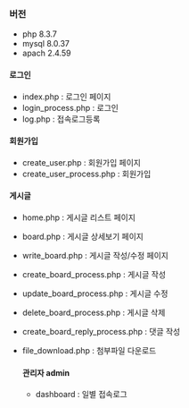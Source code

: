### 버전
- php 8.3.7
- mysql 8.0.37
- apach 2.4.59

#### 로그인
- index.php : 로그인 페이지
- login_process.php : 로그인
- log.php : 접속로그등록


#### 회원가입
- create_user.php : 회원가입 페이지
- create_user_process.php : 회원가입

#### 게시글
- home.php : 게시글 리스트 페이지
- board.php : 게시글 상세보기 페이지


- write_board.php : 게시글 작성/수정 페이지
- create_board_process.php : 게시글 작성
- update_board_process.php : 게시글 수정
- delete_board_process.php : 게시글 삭제


- create_board_reply_process.php : 댓글 작성
- file_download.php : 첨부파일 다운로드

  #### 관리자 admin
  - dashboard : 일별 접속로그
